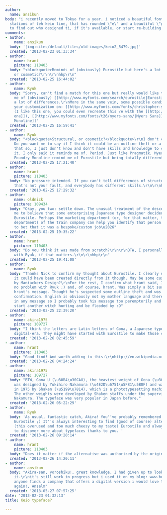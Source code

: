 ```yaml
---
author:
  name: ansikun
body: "i recently moved to Tokyo for a year. i noticed a beautiful font in the older
  stations of teh keio line, that has rounded \"e\" and a beautiful \"g\". \r\ni like
  to find out who designed ti, if it's available, or start re-building it."
comments:
- author:
    name: ansikun
  body: '[img:sites/default/files/old-images/keio2_5479.jpg]'
  created: '2013-02-23 01:33:34'
- author:
    name: hrant
    picture: 110403
  body: "<blockquote>Reminds of (obviously) Eurostile but here's a lot of differences.</blockquote>\r\n\r\nStructural,
    or cosmetic?\r\n\r\nhhp\r\n"
  created: '2013-02-25 16:44:02'
- author:
    name: Ryuk
  body: "Sorry, can't find a match for this one but really would like to know. Reminds
    me of (obviously) [[http://www.myfonts.com/search/eurostile|Eurostile]] but there's
    a lot of differences.\r\nMore in the same vein, some possible candidates to base
    your customization on: [[http://www.myfonts.com/fonts/christopher-stahl/pragmatik/|Pragmatik]]
    (I like this one, you could even recreate this /e with the [[http://www.myfonts.com/fonts/christopher-stahl/pragmatik/ital/glyphs.html#glyphs/486576/66|italic
    one]]), [[http://www.myfonts.com/fonts/t26/myers-sans/|Myers Sans]], [[http://www.foundrytypes.co.uk/the-foundry-typefaces/sans/params/foundry-monoline-12|Foundry
    Monoline]]"
  created: '2013-02-25 16:59:41'
- author:
    name: Ryuk
  body: "<blockquote>Structural, or cosmetic?</blockquote>\r\nI don't clearly understand.
    Do you want me to say if I think it could be an outline theft or a rip-off? If
    that so, I just don't know and don't have skills and knowledge to clearly state
    it. I only said it reminds me of. Period. Just like Pragmatik, Myers Sans and
    Foundry Monoline remind me of Eurostile but being totally different."
  created: '2013-02-25 17:21:40'
- author:
    name: hrant
    picture: 110403
  body: "No pressure intended. If you can't tell differences of structure versus surface
    that's not your fault, and everybody has different skills.\r\n\r\nhhp\r\n"
  created: '2013-02-25 17:29:32'
- author:
    name: oldnick
    picture: 109434
  body: "Okay, you two: settle down. The unusual treatment of the descenders leads
    me to believe that some enterprising Japanese type designer decided to repurpose
    Eurostile. Perhaps the marketing department (or, for that matter, the engineering
    department) of the train company can help you identify that person. I am willing
    to bet that it was a bespoke/custom job\u2026"
  created: '2013-02-25 19:35:22'
- author:
    name: hrant
    picture: 110403
  body: "Do you think it was made from scratch?\r\n\r\nBTW, I personally have no problem
    with Ryuk, if that matters.\r\n\r\nhhp\r\n"
  created: '2013-02-25 19:41:08'
- author:
    name: Ryuk
  body: "Thanks Nick to confirm my thought about Eurostile. I clearly don't know if
    it could have been created directly from it though. May be some custom typeface
    by Maniackers Design?\r\nFor the rest, I confirm what hrant said, I have also
    no problem with Ryuk ;) and, of course, hrant. Was simply a bit surprised reading
    hrant's message. Thought he's suspected some outline theft and was seeking my
    confirmation. English is obviously not my mother language and there's no voice
    in any message so I probably took his message too peremptorily and feared to unintentionally
    start another witch hunting and be flooded by :D"
  created: '2013-02-25 22:39:20'
- author:
    name: akira1975
    picture: 109727
  body: "I think the letters are Latin letters of Gona, a Japanese typeface before
    digital-era. They might have started with Eurostile to make those characters.\r\n\r\n[img:sites/default/files/old-images/Gona_4168.jpg]"
  created: '2013-02-26 02:45:59'
- author:
    name: hrant
    picture: 110403
  body: "Good find! And worth adding to this:\r\nhttp://en.wikipedia.org/wiki/Eurostile\r\n\r\nhhp\r\n"
  created: '2013-02-26 04:24:24'
- author:
    name: akira1975
    picture: 109727
  body: "BTW, Gona U (\u30B4\u30CAU), the heaviest weight of Gona (\u30B4\u30CA),
    was designed by Yukihiro Nakamura (\u4E2D\u6751\u5F81\u5B8F) and was released
    in 1975 by Shaken (\u5199\u7814), which is a phototypesetting machine company.
    The other weights were developed by Shaken staffs under the supervision of Yukihiro
    Nakamura. The typeface was very popular in Japan before."
  created: '2013-02-26 05:22:29'
- author:
    name: Ryuk
  body: 'As usual, fantastic catch, Akira! You''ve probably remembered my "love" for
    Eurostile ;) It''s always interesting to find (good of course) alternatives to
    (this overused and too much cheesy to my taste) Eurostile and always a great pleasure
    to discover more about typefaces thanks to you. '
  created: '2013-02-26 09:20:14'
- author:
    name: hrant
    picture: 110403
  body: "Does it matter if the alternative was authorized by the original designer(s)?\r\n\r\nhhp\r\n"
  created: '2013-02-26 14:20:11'
- author:
    name: ansikun
  body: "Akira-san, yoroshiku!, great knowledge. I had given up to look and rebuild
    it.\r\nit's still work in progress but i used it on my blog: www.boyzandgirls.com/blog.\r\nif
    anyone finds a company that offers a digital version i would love to know.\r\nthanks
    again!, Anselm"
  created: '2013-05-27 07:57:25'
date: '2013-02-23 01:32:13'
title: Keio typeface?

---
```

